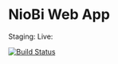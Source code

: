 # NioBi Web App

Staging:
Live: 

[![Build Status](https://travis-ci.org/FrescoDev/niobi-general-web-application.svg?branch=master)](https://travis-ci.org/FrescoDev/niobi-general-web-application)